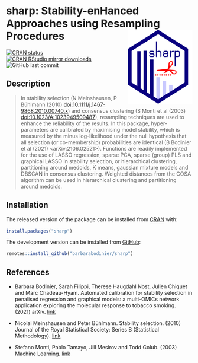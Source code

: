 
<!-- README.md is generated from README.Rmd. Please edit that file -->

# sharp: Stability-enHanced Approaches using Resampling Procedures <img src="man/figures/logo.png" align="right" width="174" height="200"/>

<!-- badges: start -->

[![CRAN
status](https://www.r-pkg.org/badges/version/sharp)](https://CRAN.R-project.org/package=sharp)
[![CRAN RStudio mirror
downloads](https://cranlogs.r-pkg.org/badges/grand-total/sharp?color=blue)](https://r-pkg.org/pkg/sharp)
![GitHub last
commit](https://img.shields.io/github/last-commit/barbarabodinier/sharp?logo=GitHub&style=flat-square)
<!-- badges: end -->

## Description

> In stability selection (N Meinshausen, P Bühlmann (2010)
> <doi:10.1111/j.1467-9868.2010.00740.x>) and consensus clustering (S
> Monti et al (2003) <doi:10.1023/A:1023949509487>), resampling
> techniques are used to enhance the reliability of the results. In this
> package, hyper-parameters are calibrated by maximising model
> stability, which is measured by the minus log-likelihood under the
> null hypothesis that all selection (or co-membership) probabilities
> are identical (B Bodinier et al (2021) \<arXiv:2106.02521\>).
> Functions are readily implemented for the use of LASSO regression,
> sparse PCA, sparse (group) PLS and graphical LASSO in stability
> selection, or hierarchical clustering, partitioning around medoids, K
> means, gaussian mixture models and DBSCAN in consensus clustering.
> Weighted distances from the COSA algorithm can be used in hierarchical
> clustering and partitioning around medoids.

## Installation

The released version of the package can be installed from
[CRAN](https://CRAN.R-project.org) with:

``` r
install.packages("sharp")
```

The development version can be installed from
[GitHub](https://github.com/):

``` r
remotes::install_github("barbarabodinier/sharp")
```

## References

-   Barbara Bodinier, Sarah Filippi, Therese Haugdahl Nost, Julien
    Chiquet and Marc Chadeau-Hyam. Automated calibration for stability
    selection in penalised regression and graphical models: a
    multi-OMICs network application exploring the molecular response to
    tobacco smoking. (2021) arXiv.
    [link](https://doi.org/10.48550/arXiv.2106.02521)

-   Nicolai Meinshausen and Peter Bühlmann. Stability selection. (2010)
    Journal of the Royal Statistical Society: Series B (Statistical
    Methodology).
    [link](https://doi.org/10.1111/j.1467-9868.2010.00740.x)

-   Stefano Monti, Pablo Tamayo, Jill Mesirov and Todd Golub. (2003)
    Machine Learning. [link](https://doi.org/10.1023/A:1023949509487)
